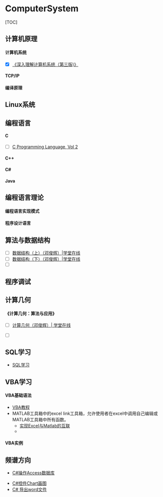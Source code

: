 # ComputerSystem

[TOC]

## 计算机原理 

#### 计算机系统 ####

- [x] [《深入理解计算机系统（第三版)》](CSAPP/CSAPP.md)



#### TCP/IP ####


#### 编译原理 ####

## Linux系统 

## 编程语言 

#### C ####

- [ ] [C Programming Language, Vol 2](TCPL/TCPL.md)

#### C++ ####

#### C# ####

#### Java ####

## 编程语言理论 

#### 编程语言实现模式 ####

#### 程序设计语言 ####

## 算法与数据结构

- [ ] [数据结构（上）（邓俊辉）|学堂在线](http://www.xuetangx.com/courses/course-v1:TsinghuaX+30240184+sp/about)
- [ ] [数据结构（下）（邓俊辉）|学堂在线](http://www.xuetangx.com/courses/course-v1:TsinghuaX+30240184_2X+sp/about)
- [ ] ​

## 程序调试

## 计算几何 

#### 《计算几何：算法与应用》 ####

- [ ] [计算几何（邓俊辉）| 学堂在线](http://www.xuetangx.com/courses/course-v1:TsinghuaX+70240183x_1+sp/about)
- [ ] ​



## SQL学习

- [SQL学习](SQL/2018-3-29-SQL基础及实例.md)


##  VBA学习

#### VBA基础语法 ####

- [VBA教程](https://www.tutorialspoint.com/vba/index.htm)
- MATLAB工具箱中的excel link工具箱，允许使用者在excel中调用自己编辑或MATLAB工具箱中所有函数。
  - [实现Excel与Matlab的互联](https://ww2.mathworks.cn/help/exlink/add-in-setup-1.html?s_tid=srchtitle)
  - ​

#### VBA实例 ####



## 频谱方向

+ [C#操作Access数据库](SpectrumPrediction/2018-3-28-C%23控件Chart画图.md)

- [C#控件Chart画图](SpectrumPrediction/2018-3-28-C%23控件Chart画图.md)
- [C# 导出word文件](SpectrumPrediction/2018-4-3-C%23%20导出word文件.md)





